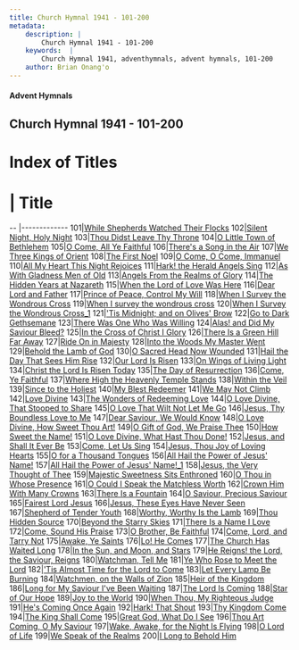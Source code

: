 ```yaml
---
title: Church Hymnal 1941 - 101-200
metadata:
    description: |
        Church Hymnal 1941 - 101-200
    keywords:  |
        Church Hymnal 1941, adventhymnals, advent hymnals, 101-200
    author: Brian Onang'o
---
```


#### Advent Hymnals
## Church Hymnal 1941 - 101-200

# Index of Titles
# | Title                        
-- |-------------
101|[While Shepherds Watched Their Flocks](/church-hymnal/101-200/101-110/While-Shepherds-Watched-Their-Flocks)
102|[Silent Night, Holy Night](/church-hymnal/101-200/101-110/Silent-Night,-Holy-Night)
103|[Thou Didst Leave Thy Throne](/church-hymnal/101-200/101-110/Thou-Didst-Leave-Thy-Throne)
104|[O Little Town of Bethlehem](/church-hymnal/101-200/101-110/O-Little-Town-of-Bethlehem)
105|[O Come, All Ye Faithful](/church-hymnal/101-200/101-110/O-Come,-All-Ye-Faithful)
106|[There's a Song in the Air](/church-hymnal/101-200/101-110/There's-a-Song-in-the-Air)
107|[We Three Kings of Orient](/church-hymnal/101-200/101-110/We-Three-Kings-of-Orient)
108|[The First Noel](/church-hymnal/101-200/101-110/The-First-Noel)
109|[O Come, O Come, Immanuel](/church-hymnal/101-200/101-110/O-Come,-O-Come,-Immanuel)
110|[All My Heart This Night Rejoices](/church-hymnal/101-200/101-110/All-My-Heart-This-Night-Rejoices)
111|[Hark! the Herald Angels Sing](/church-hymnal/101-200/111-120/Hark!-the-Herald-Angels-Sing)
112|[As With Gladness Men of Old](/church-hymnal/101-200/111-120/As-With-Gladness-Men-of-Old)
113|[Angels From the Realms of Glory](/church-hymnal/101-200/111-120/Angels-From-the-Realms-of-Glory)
114|[The Hidden Years at Nazareth](/church-hymnal/101-200/111-120/The-Hidden-Years-at-Nazareth)
115|[When the Lord of Love Was Here](/church-hymnal/101-200/111-120/When-the-Lord-of-Love-Was-Here)
116|[Dear Lord and Father](/church-hymnal/101-200/111-120/Dear-Lord-and-Father)
117|[Prince of Peace, Control My Will](/church-hymnal/101-200/111-120/Prince-of-Peace,-Control-My-Will)
118|[When I Survey the Wondrous Cross](/church-hymnal/101-200/111-120/When-I-Survey-the-Wondrous-Cross)
119|[When I survey the wondrous cross](/church-hymnal/101-200/111-120/When-I-survey-the-wondrous-cross)
120|[When I Survey the Wondrous Cross_1](/church-hymnal/101-200/111-120/When-I-Survey-the-Wondrous-Cross_1)
121|['Tis Midnight; and on Olives' Brow](/church-hymnal/101-200/121-130/'Tis-Midnight;-and-on-Olives'-Brow)
122|[Go to Dark Gethsemane](/church-hymnal/101-200/121-130/Go-to-Dark-Gethsemane)
123|[There Was One Who Was Willing](/church-hymnal/101-200/121-130/There-Was-One-Who-Was-Willing)
124|[Alas! and Did My Saviour Bleed?](/church-hymnal/101-200/121-130/Alas!-and-Did-My-Saviour-Bleed)
125|[In the Cross of Christ I Glory](/church-hymnal/101-200/121-130/In-the-Cross-of-Christ-I-Glory)
126|[There Is a Green Hill Far Away](/church-hymnal/101-200/121-130/There-Is-a-Green-Hill-Far-Away)
127|[Ride On in Majesty](/church-hymnal/101-200/121-130/Ride-On-in-Majesty)
128|[Into the Woods My Master Went](/church-hymnal/101-200/121-130/Into-the-Woods-My-Master-Went)
129|[Behold the Lamb of God](/church-hymnal/101-200/121-130/Behold-the-Lamb-of-God)
130|[O Sacred Head Now Wounded](/church-hymnal/101-200/121-130/O-Sacred-Head-Now-Wounded)
131|[Hail the Day That Sees Him Rise](/church-hymnal/101-200/131-140/Hail-the-Day-That-Sees-Him-Rise)
132|[Our Lord Is Risen](/church-hymnal/101-200/131-140/Our-Lord-Is-Risen)
133|[On Wings of Living Light](/church-hymnal/101-200/131-140/On-Wings-of-Living-Light)
134|[Christ the Lord Is Risen Today](/church-hymnal/101-200/131-140/Christ-the-Lord-Is-Risen-Today)
135|[The Day of Resurrection](/church-hymnal/101-200/131-140/The-Day-of-Resurrection)
136|[Come, Ye Faithful](/church-hymnal/101-200/131-140/Come,-Ye-Faithful)
137|[Where High the Heavenly Temple Stands](/church-hymnal/101-200/131-140/Where-High-the-Heavenly-Temple-Stands)
138|[Within the Veil](/church-hymnal/101-200/131-140/Within-the-Veil)
139|[Since to the Holiest](/church-hymnal/101-200/131-140/Since-to-the-Holiest)
140|[My Blest Redeemer](/church-hymnal/101-200/131-140/My-Blest-Redeemer)
141|[We May Not Climb](/church-hymnal/101-200/141-150/We-May-Not-Climb)
142|[Love Divine](/church-hymnal/101-200/141-150/Love-Divine)
143|[The Wonders of Redeeming Love](/church-hymnal/101-200/141-150/The-Wonders-of-Redeeming-Love)
144|[O Love Divine, That Stooped to Share](/church-hymnal/101-200/141-150/O-Love-Divine,-That-Stooped-to-Share)
145|[O Love That Wilt Not Let Me Go](/church-hymnal/101-200/141-150/O-Love-That-Wilt-Not-Let-Me-Go)
146|[Jesus, Thy Boundless Love to Me](/church-hymnal/101-200/141-150/Jesus,-Thy-Boundless-Love-to-Me)
147|[Dear Saviour, We Would Know](/church-hymnal/101-200/141-150/Dear-Saviour,-We-Would-Know)
148|[O Love Divine, How Sweet Thou Art!](/church-hymnal/101-200/141-150/O-Love-Divine,-How-Sweet-Thou-Art!)
149|[O Gift of God, We Praise Thee](/church-hymnal/101-200/141-150/O-Gift-of-God,-We-Praise-Thee)
150|[How Sweet the Name!](/church-hymnal/101-200/141-150/How-Sweet-the-Name!)
151|[O Love Divine, What Hast Thou Done!](/church-hymnal/101-200/151-160/O-Love-Divine,-What-Hast-Thou-Done!)
152|[Jesus, and Shall It Ever Be](/church-hymnal/101-200/151-160/Jesus,-and-Shall-It-Ever-Be)
153|[Come, Let Us Sing](/church-hymnal/101-200/151-160/Come,-Let-Us-Sing)
154|[Jesus, Thou Joy of Loving Hearts](/church-hymnal/101-200/151-160/Jesus,-Thou-Joy-of-Loving-Hearts)
155|[O for a Thousand Tongues](/church-hymnal/101-200/151-160/O-for-a-Thousand-Tongues)
156|[All Hail the Power of Jesus' Name!](/church-hymnal/101-200/151-160/All-Hail-the-Power-of-Jesus'-Name!)
157|[All Hail the Power of Jesus' Name!_1](/church-hymnal/101-200/151-160/All-Hail-the-Power-of-Jesus'-Name!_1)
158|[Jesus, the Very Thought of Thee](/church-hymnal/101-200/151-160/Jesus,-the-Very-Thought-of-Thee)
159|[Majestic Sweetness Sits Enthroned](/church-hymnal/101-200/151-160/Majestic-Sweetness-Sits-Enthroned)
160|[O Thou in Whose Presence](/church-hymnal/101-200/151-160/O-Thou-in-Whose-Presence)
161|[O Could I Speak the Matchless Worth](/church-hymnal/101-200/161-170/O-Could-I-Speak-the-Matchless-Worth)
162|[Crown Him With Many Crowns](/church-hymnal/101-200/161-170/Crown-Him-With-Many-Crowns)
163|[There Is a Fountain](/church-hymnal/101-200/161-170/There-Is-a-Fountain)
164|[O Saviour, Precious Saviour](/church-hymnal/101-200/161-170/O-Saviour,-Precious-Saviour)
165|[Fairest Lord Jesus](/church-hymnal/101-200/161-170/Fairest-Lord-Jesus)
166|[Jesus, These Eyes Have Never Seen](/church-hymnal/101-200/161-170/Jesus,-These-Eyes-Have-Never-Seen)
167|[Shepherd of Tender Youth](/church-hymnal/101-200/161-170/Shepherd-of-Tender-Youth)
168|[Worthy, Worthy Is the Lamb](/church-hymnal/101-200/161-170/Worthy,-Worthy-Is-the-Lamb)
169|[Thou Hidden Source](/church-hymnal/101-200/161-170/Thou-Hidden-Source)
170|[Beyond the Starry Skies](/church-hymnal/101-200/161-170/Beyond-the-Starry-Skies)
171|[There Is a Name I Love](/church-hymnal/101-200/171-180/There-Is-a-Name-I-Love)
172|[Come, Sound His Praise](/church-hymnal/101-200/171-180/Come,-Sound-His-Praise)
173|[O Brother, Be Faithful](/church-hymnal/101-200/171-180/O-Brother,-Be-Faithful)
174|[Come, Lord, and Tarry Not](/church-hymnal/101-200/171-180/Come,-Lord,-and-Tarry-Not)
175|[Awake, Ye Saints](/church-hymnal/101-200/171-180/Awake,-Ye-Saints)
176|[Lo! He Comes](/church-hymnal/101-200/171-180/Lo!-He-Comes)
177|[The Church Has Waited Long](/church-hymnal/101-200/171-180/The-Church-Has-Waited-Long)
178|[In the Sun, and Moon, and Stars](/church-hymnal/101-200/171-180/In-the-Sun,-and-Moon,-and-Stars)
179|[He Reigns! the Lord, the Saviour, Reigns](/church-hymnal/101-200/171-180/He-Reigns!-the-Lord,-the-Saviour,-Reigns)
180|[Watchman, Tell Me](/church-hymnal/101-200/171-180/Watchman,-Tell-Me)
181|[Ye Who Rose to Meet the Lord](/church-hymnal/101-200/181-190/Ye-Who-Rose-to-Meet-the-Lord)
182|['Tis Almost Time for the Lord to Come](/church-hymnal/101-200/181-190/'Tis-Almost-Time-for-the-Lord-to-Come)
183|[Let Every Lamp Be Burning](/church-hymnal/101-200/181-190/Let-Every-Lamp-Be-Burning)
184|[Watchmen, on the Walls of Zion](/church-hymnal/101-200/181-190/Watchmen,-on-the-Walls-of-Zion)
185|[Heir of the Kingdom](/church-hymnal/101-200/181-190/Heir-of-the-Kingdom)
186|[Long for My Saviour I've Been Waiting](/church-hymnal/101-200/181-190/Long-for-My-Saviour-I've-Been-Waiting)
187|[The Lord Is Coming](/church-hymnal/101-200/181-190/The-Lord-Is-Coming)
188|[Star of Our Hope](/church-hymnal/101-200/181-190/Star-of-Our-Hope)
189|[Joy to the World](/church-hymnal/101-200/181-190/Joy-to-the-World)
190|[When Thou, My Righteous Judge](/church-hymnal/101-200/181-190/When-Thou,-My-Righteous-Judge)
191|[He's Coming Once Again](/church-hymnal/101-200/191-200/He's-Coming-Once-Again)
192|[Hark! That Shout](/church-hymnal/101-200/191-200/Hark!-That-Shout)
193|[Thy Kingdom Come](/church-hymnal/101-200/191-200/Thy-Kingdom-Come)
194|[The King Shall Come](/church-hymnal/101-200/191-200/The-King-Shall-Come)
195|[Great God, What Do I See](/church-hymnal/101-200/191-200/Great-God,-What-Do-I-See)
196|[Thou Art Coming, O My Saviour](/church-hymnal/101-200/191-200/Thou-Art-Coming,-O-My-Saviour)
197|[Wake, Awake, for the Night Is Flying](/church-hymnal/101-200/191-200/Wake,-Awake,-for-the-Night-Is-Flying)
198|[O Lord of Life](/church-hymnal/101-200/191-200/O-Lord-of-Life)
199|[We Speak of the Realms](/church-hymnal/101-200/191-200/We-Speak-of-the-Realms)
200|[I Long to Behold Him](/church-hymnal/101-200/191-200/I-Long-to-Behold-Him)